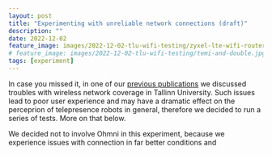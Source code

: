 ```yaml
---
layout: post
title: "Experimenting with unreliable network connections (draft)"
description: ""
date: 2022-12-02
feature_image: images/2022-12-02-tlu-wifi-testing/zyxel-lte-wifi-router.png
# feature_image: images/2022-12-02-tlu-wifi-testing/temi-and-double.jpg
tags: [experiment]
---
```


In case you missed it, in one of our [previous publications](https://candid-rabanadas-e1b0db.netlify.app/tlu-workshop) we discussed troubles with wireless network coverage in Tallinn University. Such issues lead to poor user experience and may have a dramatic effect on the perceprion of telepresence robots in general, therefore we decided to run a series of tests. More on that below.

<!--more-->

We decided not to involve Ohmni in this experiment, because we experience issues with connection in far better conditions and  

<!-- apparently we found bug -->